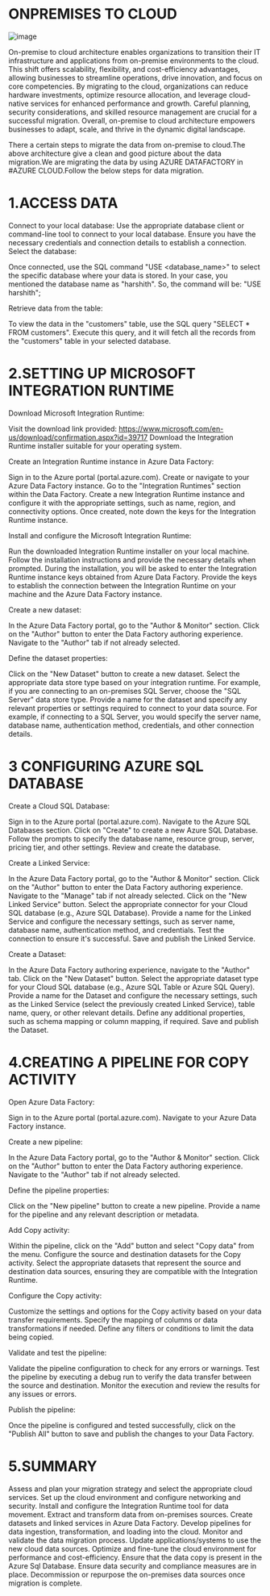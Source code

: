 # ONPREMISES TO CLOUD

![image](https://github.com/harshith1315/ONPREMISETOCLOUD/assets/111886682/7f5b7c0c-7375-457c-8dd3-012775809ad6)


On-premise to cloud architecture enables organizations to transition their IT infrastructure and applications from on-premise environments to the cloud. This shift offers scalability, flexibility, and cost-efficiency advantages, allowing businesses to streamline operations, drive innovation, and focus on core competencies. By migrating to the cloud, organizations can reduce hardware investments, optimize resource allocation, and leverage cloud-native services for enhanced performance and growth. Careful planning, security considerations, and skilled resource management are crucial for a successful migration. Overall, on-premise to cloud architecture empowers businesses to adapt, scale, and thrive in the dynamic digital landscape.


There a certain steps to migrate the data from on-premise to cloud.The above architecture give a clean and good picture about the data migration.We are migrating the data by using AZURE DATAFACTORY in #AZURE CLOUD.Follow the below steps for data migration.

# 1.ACCESS DATA
Connect to your local database:
Use the appropriate database client or command-line tool to connect to your local database.
Ensure you have the necessary credentials and connection details to establish a connection.
Select the database:

Once connected, use the SQL command "USE <database_name>" to select the specific database where your data is stored.
In your case, you mentioned the database name as "harshith". So, the command will be: "USE harshith";

Retrieve data from the table:

To view the data in the "customers" table, use the SQL query "SELECT * FROM customers".
Execute this query, and it will fetch all the records from the "customers" table in your selected database.

# 2.SETTING UP MICROSOFT INTEGRATION RUNTIME

Download Microsoft Integration Runtime:

Visit the download link provided: https://www.microsoft.com/en-us/download/confirmation.aspx?id=39717
Download the Integration Runtime installer suitable for your operating system.

Create an Integration Runtime instance in Azure Data Factory:

Sign in to the Azure portal (portal.azure.com).
Create or navigate to your Azure Data Factory instance.
Go to the "Integration Runtimes" section within the Data Factory.
Create a new Integration Runtime instance and configure it with the appropriate settings, such as name, region, and connectivity options.
Once created, note down the keys for the Integration Runtime instance.

Install and configure the Microsoft Integration Runtime:

Run the downloaded Integration Runtime installer on your local machine.
Follow the installation instructions and provide the necessary details when prompted.
During the installation, you will be asked to enter the Integration Runtime instance keys obtained from Azure Data Factory.
Provide the keys to establish the connection between the Integration Runtime on your machine and the Azure Data Factory instance.

Create a new dataset:

In the Azure Data Factory portal, go to the "Author & Monitor" section.
Click on the "Author" button to enter the Data Factory authoring experience.
Navigate to the "Author" tab if not already selected.

Define the dataset properties:

Click on the "New Dataset" button to create a new dataset.
Select the appropriate data store type based on your integration runtime. For example, if you are connecting to an on-premises SQL Server, choose the "SQL Server" data store type.
Provide a name for the dataset and specify any relevant properties or settings required to connect to your data source.
For example, if connecting to a SQL Server, you would specify the server name, database name, authentication method, credentials, and other connection details.

# 3 CONFIGURING AZURE SQL DATABASE

Create a Cloud SQL Database:

Sign in to the Azure portal (portal.azure.com).
Navigate to the Azure SQL Databases section.
Click on "Create" to create a new Azure SQL Database.
Follow the prompts to specify the database name, resource group, server, pricing tier, and other settings.
Review and create the database.

Create a Linked Service:

In the Azure Data Factory portal, go to the "Author & Monitor" section.
Click on the "Author" button to enter the Data Factory authoring experience.
Navigate to the "Manage" tab if not already selected.
Click on the "New Linked Service" button.
Select the appropriate connector for your Cloud SQL database (e.g., Azure SQL Database).
Provide a name for the Linked Service and configure the necessary settings, such as server name, database name, authentication method, and credentials.
Test the connection to ensure it's successful.
Save and publish the Linked Service.

Create a Dataset:

In the Azure Data Factory authoring experience, navigate to the "Author" tab.
Click on the "New Dataset" button.
Select the appropriate dataset type for your Cloud SQL database (e.g., Azure SQL Table or Azure SQL Query).
Provide a name for the Dataset and configure the necessary settings, such as the Linked Service (select the previously created Linked Service), table name, query, or other relevant details.
Define any additional properties, such as schema mapping or column mapping, if required.
Save and publish the Dataset.

# 4.CREATING A PIPELINE FOR COPY ACTIVITY

Open Azure Data Factory:

Sign in to the Azure portal (portal.azure.com).
Navigate to your Azure Data Factory instance.

Create a new pipeline:

In the Azure Data Factory portal, go to the "Author & Monitor" section.
Click on the "Author" button to enter the Data Factory authoring experience.
Navigate to the "Author" tab if not already selected.

Define the pipeline properties:

Click on the "New pipeline" button to create a new pipeline.
Provide a name for the pipeline and any relevant description or metadata.

Add Copy activity:

Within the pipeline, click on the "Add" button and select "Copy data" from the menu.
Configure the source and destination datasets for the Copy activity.
Select the appropriate datasets that represent the source and destination data sources, ensuring they are compatible with the Integration Runtime.

Configure the Copy activity:

Customize the settings and options for the Copy activity based on your data transfer requirements.
Specify the mapping of columns or data transformations if needed.
Define any filters or conditions to limit the data being copied.

Validate and test the pipeline:

Validate the pipeline configuration to check for any errors or warnings.
Test the pipeline by executing a debug run to verify the data transfer between the source and destination.
Monitor the execution and review the results for any issues or errors.

Publish the pipeline:

Once the pipeline is configured and tested successfully, click on the "Publish All" button to save and publish the changes to your Data Factory.

# 5.SUMMARY


Assess and plan your migration strategy and select the appropriate cloud services.
Set up the cloud environment and configure networking and security.
Install and configure the Integration Runtime tool for data movement.
Extract and transform data from on-premises sources.
Create datasets and linked services in Azure Data Factory.
Develop pipelines for data ingestion, transformation, and loading into the cloud.
Monitor and validate the data migration process.
Update applications/systems to use the new cloud data sources.
Optimize and fine-tune the cloud environment for performance and cost-efficiency.
Ensure that the data copy is present in the Azure Sql Database.
Ensure data security and compliance measures are in place.
Decommission or repurpose the on-premises data sources once migration is complete.

